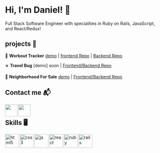# Hi, I'm Daniel! 👋

Full Stack Software Engineer with specialities in Ruby on Rails, JavaScript, and React/Redux! 

## projects 🎨

💪    **Workout Tracker** [demo](https://youtu.be/Yy7HE8XKyQ8) | [frontend Repo](https://github.com/danielcampo1/gym-frontend) | [Backend Repo](https://github.com/danielcampo1/gym-backend) 

✈️    **Travel Bug** [demo] soon | [Frontend/Backend Repo](https://github.com/danielcampo1/rails-project)

💸    **Neighborhood For Sale** [demo](https://youtu.be/b8Ec2eJHMeI) | [Frontend/Backend Repo](https://github.com/danielcampo1/neighborhood-sale)

## Contact me 📬

<p>
  <a href="https://www.linkedin.com/in/daniel-campo/" target="blank"><img align="left" src="https://cdn.jsdelivr.net/npm/simple-icons@3.0.1/icons/linkedin.svg" height="40" width="40" /></a>
  <a href="https://twitter.com/_danielcampo"> <img align="left" src="https://cdn.jsdelivr.net/npm/simple-icons@3.0.1/icons/twitter.svg" height="40" width="40"/> </a>
 </p><br/>
 
 ## Skills 🖥️
 
 <p align="left">
  <img src="https://icongr.am/devicon/html5-original.svg?size=128&color=currentColor" alt="html5" align="left" width="45" height="45"/>
  <img src="https://icongr.am/devicon/css3-original.svg?size=128&color=currentColor" alt="css3" align="left" width="45" height="45"/>
  <img src="https://icongr.am/devicon/javascript-original.svg?size=128&color=currentColor" alt="js" align="left" width="45" height="45"/>
  <img src="https://icongr.am/devicon/react-original.svg?size=128&color=currentColor" alt="react" align="left" width="45" height="45"/>
  <img src="https://icongr.am/devicon/ruby-original.svg?size=128&color=currentColor" alt="ruby" align="left" width="45" height="45"/>
  <img src="https://icongr.am/devicon/rails-original-wordmark.svg?size=128&color=currentColor" alt="rails" align="left" width="45" height="45"/>
</p>
